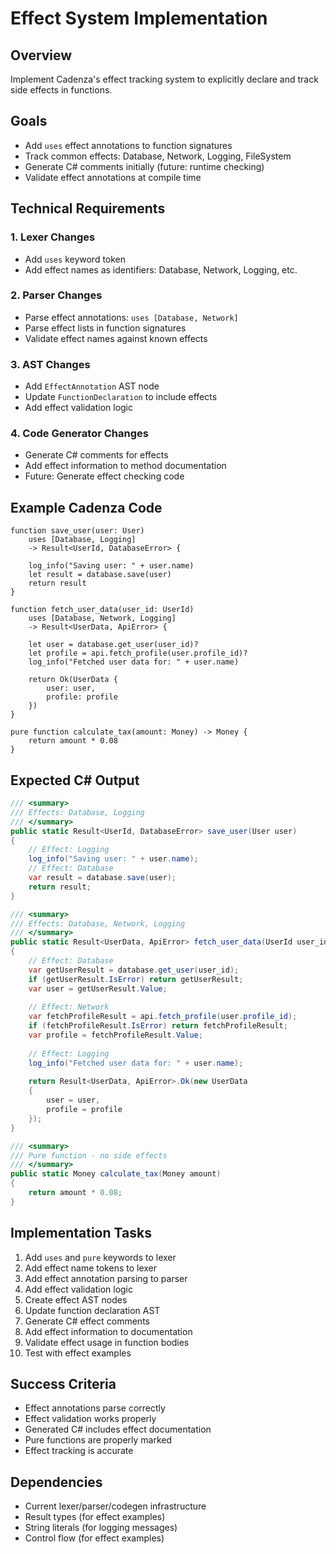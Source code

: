 # Effect System Implementation

## Overview
Implement Cadenza's effect tracking system to explicitly declare and track side effects in functions.

## Goals
- Add `uses` effect annotations to function signatures
- Track common effects: Database, Network, Logging, FileSystem
- Generate C# comments initially (future: runtime checking)
- Validate effect annotations at compile time

## Technical Requirements

### 1. Lexer Changes
- Add `uses` keyword token
- Add effect names as identifiers: Database, Network, Logging, etc.

### 2. Parser Changes
- Parse effect annotations: `uses [Database, Network]`
- Parse effect lists in function signatures
- Validate effect names against known effects

### 3. AST Changes
- Add `EffectAnnotation` AST node
- Update `FunctionDeclaration` to include effects
- Add effect validation logic

### 4. Code Generator Changes
- Generate C# comments for effects
- Add effect information to method documentation
- Future: Generate effect checking code

## Example Cadenza Code
```cadenza
function save_user(user: User) 
    uses [Database, Logging] 
    -> Result<UserId, DatabaseError> {
    
    log_info("Saving user: " + user.name)
    let result = database.save(user)
    return result
}

function fetch_user_data(user_id: UserId) 
    uses [Database, Network, Logging] 
    -> Result<UserData, ApiError> {
    
    let user = database.get_user(user_id)?
    let profile = api.fetch_profile(user.profile_id)?
    log_info("Fetched user data for: " + user.name)
    
    return Ok(UserData {
        user: user,
        profile: profile
    })
}

pure function calculate_tax(amount: Money) -> Money {
    return amount * 0.08
}
```

## Expected C# Output
```csharp
/// <summary>
/// Effects: Database, Logging
/// </summary>
public static Result<UserId, DatabaseError> save_user(User user)
{
    // Effect: Logging
    log_info("Saving user: " + user.name);
    // Effect: Database
    var result = database.save(user);
    return result;
}

/// <summary>
/// Effects: Database, Network, Logging
/// </summary>
public static Result<UserData, ApiError> fetch_user_data(UserId user_id)
{
    // Effect: Database
    var getUserResult = database.get_user(user_id);
    if (getUserResult.IsError) return getUserResult;
    var user = getUserResult.Value;
    
    // Effect: Network
    var fetchProfileResult = api.fetch_profile(user.profile_id);
    if (fetchProfileResult.IsError) return fetchProfileResult;
    var profile = fetchProfileResult.Value;
    
    // Effect: Logging
    log_info("Fetched user data for: " + user.name);
    
    return Result<UserData, ApiError>.Ok(new UserData
    {
        user = user,
        profile = profile
    });
}

/// <summary>
/// Pure function - no side effects
/// </summary>
public static Money calculate_tax(Money amount)
{
    return amount * 0.08;
}
```

## Implementation Tasks
1. Add `uses` and `pure` keywords to lexer
2. Add effect name tokens to lexer
3. Add effect annotation parsing to parser
4. Add effect validation logic
5. Create effect AST nodes
6. Update function declaration AST
7. Generate C# effect comments
8. Add effect information to documentation
9. Validate effect usage in function bodies
10. Test with effect examples

## Success Criteria
- Effect annotations parse correctly
- Effect validation works properly
- Generated C# includes effect documentation
- Pure functions are properly marked
- Effect tracking is accurate

## Dependencies
- Current lexer/parser/codegen infrastructure
- Result types (for effect examples)
- String literals (for logging messages)
- Control flow (for effect examples)